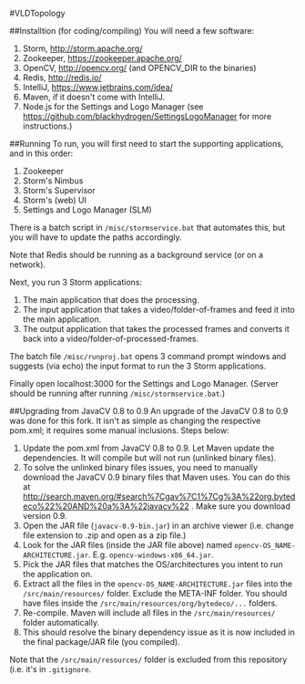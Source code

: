 #VLDTopology

##Installtion (for coding/compiling)
You will need a few software:

1. Storm, http://storm.apache.org/
2. Zookeeper, https://zookeeper.apache.org/
3. OpenCV, http://opencv.org/ (and OPENCV_DIR to the binaries)
4. Redis, http://redis.io/
5. IntelliJ, https://www.jetbrains.com/idea/
6. Maven, if it doesn't come with IntelliJ.
7. Node.js for the Settings and Logo Manager (see https://github.com/blackhydrogen/SettingsLogoManager for more instructions.)

##Running
To run, you will first need to start the supporting applications, and in this order:

1. Zookeeper
2. Storm's Nimbus
3. Storm's Supervisor
4. Storm's (web) UI
5. Settings and Logo Manager (SLM)

There is a batch script in `/misc/stormservice.bat` that automates this, but you will have to update the paths accordingly.

Note that Redis should be running as a background service (or on a network).

Next, you run 3 Storm applications:

1. The main application that does the processing.
2. The input application that takes a video/folder-of-frames and feed it into the main application.
3. The output application that takes the processed frames and converts it back into a video/folder-of-processed-frames.

The batch file `/misc/runproj.bat` opens 3 command prompt windows and suggests (via echo) the input format to run the 3 Storm applications.

Finally open localhost:3000 for the Settings and Logo Manager. (Server should be running after running `/misc/stormservice.bat`.)

##Upgrading from JavaCV 0.8 to 0.9
An upgrade of the JavaCV 0.8 to 0.9 was done for this fork. It isn't as simple as changing the respective pom.xml; it requires some manual inclusions. Steps below:

1. Update the pom.xml from JavaCV 0.8 to 0.9. Let Maven update the dependencies. It will compile but will not run (unlinked binary files).
2. To solve the unlinked binary files issues, you need to manually download the JavaCV 0.9 binary files that Maven uses. You can do this at http://search.maven.org/#search%7Cgav%7C1%7Cg%3A%22org.bytedeco%22%20AND%20a%3A%22javacv%22 . Make sure you download version 0.9.
3. Open the JAR file (`javacv-0.9-bin.jar`) in an archive viewer (i.e. change file extension to .zip and open as a zip file.)
4. Look for the JAR files (inside the JAR file above) named `opencv-OS_NAME-ARCHITECTURE.jar`. E.g. `opencv-windows-x86_64.jar`.
5. Pick the JAR files that matches the OS/architectures you intent to run the application on.
6. Extract all the files in the `opencv-OS_NAME-ARCHITECTURE.jar` files into the `/src/main/resources/` folder. Exclude the META-INF folder. You should have files inside the `/src/main/resources/org/bytedeco/...` folders.
7. Re-compile. Maven will include all files in the `/src/main/resources/` folder automatically.
8. This should resolve the binary dependency issue as it is now included in the final package/JAR file (you compiled).

Note that the `/src/main/resources/` folder is excluded from this repository (i.e. it's in `.gitignore`.
